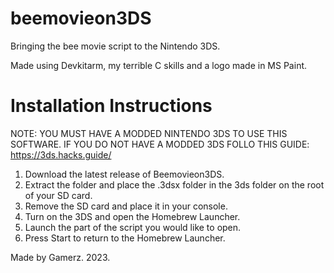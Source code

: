 # beemovieon3DS

Bringing the bee movie script to the Nintendo 3DS.

Made using Devkitarm, my terrible C skills and a logo made in MS Paint.


# Installation Instructions

NOTE: YOU MUST HAVE A MODDED NINTENDO 3DS TO USE THIS SOFTWARE. IF YOU DO NOT HAVE A MODDED 3DS FOLLO THIS GUIDE: https://3ds.hacks.guide/ 

1. Download the latest release of Beemovieon3DS.
2. Extract the folder and place the .3dsx folder in the 3ds folder on the root of your SD card.
3. Remove the SD card and place it in your console.
4. Turn on the 3DS and open the Homebrew Launcher.
5. Launch the part of the script you would like to open.
6. Press Start to return to the Homebrew Launcher.




Made by Gamerz. 2023.
